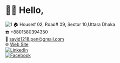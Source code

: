 # :raising_hand_man: Hello,
![1](https://github.com/user-attachments/assets/09f5f057-c4c7-40fa-a4fb-20139e3e0ccc)
:house: House# 02, Road# 09, Sector 10,Uttara Dhaka <br>
:phone: +8801580394350 <br>
:email: sayid1218.pen@gmail.com <br>
:globe_with_meridians: [Web Site](https://abdullah-sayid-portfolio.netlify.app/) <br>
[![LinkedIn](https://img.shields.io/badge/LinkedIn-%230077B5.svg?logo=linkedin&logoColor=white)](https://linkedin.com/in/abdullah-mohammod-sayid-boiah-b58594267) <br>
[![Facebook](https://img.shields.io/badge/Facebook-%231877F2.svg?logo=Facebook&logoColor=white)](https://facebook.com/Abdullah.Sayid.1218)   <br>
